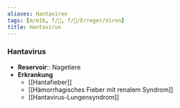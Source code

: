 ```yaml
---
aliases: Hantaviren
tags: [m/m18, f/🦠, f/🦠/Erreger/Viren]
title: Hantavirus
---
```

### Hantavirus
- **Reservoir**:: Nagetiere
- **Erkrankung**
	- [[Hantafieber]]
	- [[Hämorrhagisches Fieber mit renalem Syndrom]]
	- [[Hantavirus-Lungensyndrom]]